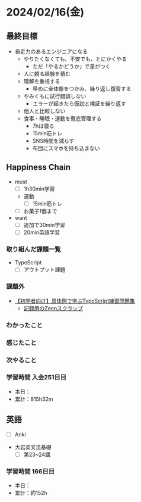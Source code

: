 # 2024/02/16(金)

## 最終目標

- 自走力のあるエンジニアになる
  - やりたくなくても、不安でも、とにかくやる
    - ただ「やるかどうか」で差がつく
  - 人に頼る経験を積む
  - 理解を重視する
    - 早めに全体像をつかみ、繰り返し復習する
  - やみくもに試行錯誤しない
    - エラーが起きたら仮説と検証を繰り返す
  - 他人と比較しない
  - 食事・睡眠・運動を徹底管理する
    - 7hは寝る
    - 15min筋トレ
    - SNS時間を減らす
    - 布団にスマホを持ち込まない

## Happiness Chain

- must
  - [ ] 1h30min学習
  - 運動
    - [ ] 15min筋トレ
  - [ ] お菓子1個まで
- want
  - [ ] 追加で30min学習
  - [ ] 20min英語学習

### 取り組んだ課題一覧

- TypeScript
  - [ ] アウトプット課題

### 課題外

- [【初学者向け】具体例で学ぶTypeScript練習問題集](https://zenn.dev/kagan/articles/typescript-practice)
  - [記録用のZennスクラップ](https://zenn.dev/wsigma21/scraps/115a9f092400f8)

### わかったこと

### 感じたこと

### 次やること

### 学習時間 入会251日目

- 本日：
- 累計：815h32m

## 英語

- [ ] Anki
- 大岩英文法基礎
  - [ ] 第23~24講

### 学習時間 166日目

- 本日：
- 累計：約152h
